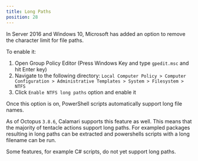 ```yaml
---
title: Long Paths
position: 28
---
```

In Server 2016 and Windows 10, Microsoft has added an option to remove the character limit for file paths. 

To enable it:
1. Open Group Policy Editor (Press Windows Key and type `gpedit.msc` and hit Enter key)
2. Navigate to the following directory:  `Local Computer Policy > Computer Configuration > Administrative Templates > System > Filesystem > NTFS`
3. Click `Enable NTFS long paths` option and enable it

Once this option is on, PowerShell scripts automatically support long file names. 

As of Octopus `3.8.6`, Calamari supports this feature as well. This means that the majority of
tentacle actions support long paths. For exampled packages resulting in long paths can be extracted and powershells scripts
with a long filename can be run. 

Some features, for example C# scripts, do not yet support long paths.
